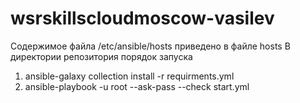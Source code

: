 # wsrskillscloudmoscow-vasilev
Содержимое файла /etc/ansible/hosts приведено в файле hosts
В директории репозитория порядок запуска
1. ansible-galaxy collection install -r requirments.yml
2. ansible-playbook -u root --ask-pass --check start.yml

